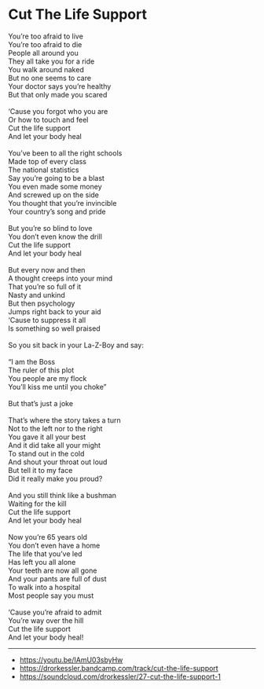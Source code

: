 # Cut The Life Support

You’re too afraid to live\
You’re too afraid to die\
People all around you\
They all take you for a ride\
You walk around naked\
But no one seems to care\
Your doctor says you’re healthy\
But that only made you scared\
\
‘Cause you forgot who you are\
Or how to touch and feel\
Cut the life support\
And let your body heal\
\
You’ve been to all the right schools\
Made top of every class\
The national statistics\
Say you’re going to be a blast\
You even made some money\
And screwed up on the side\
You thought that you’re invincible\
Your country’s song and pride\
\
But you’re so blind to love\
You don’t even know the drill\
Cut the life support\
And let your body heal\
\
But every now and then\
A thought creeps into your mind\
That you’re so full of it\
Nasty and unkind\
But then psychology\
Jumps right back to your aid\
‘Cause to suppress it all\
Is something so well praised\
\
So you sit back in your La-Z-Boy and say:\
\
“I am the Boss\
The ruler of this plot\
You people are my flock\
You’ll kiss me until you choke”\
\
But that’s just a joke\
\
That’s where the story takes a turn\
Not to the left nor to the right\
You gave it all your best\
And it did take all your might\
To stand out in the cold\
And shout your throat out loud\
But tell it to my face\
Did it really make you proud?\
\
And you still think like a bushman\
Waiting for the kill\
Cut the life support\
And let your body heal\
\
Now you’re 65 years old\
You don’t even have a home\
The life that you’ve led\
Has left you all alone\
Your teeth are now all gone\
And your pants are full of dust\
To walk into a hospital\
Most people say you must\
\
‘Cause you’re afraid to admit\
You’re way over the hill\
Cut the life support\
And let your body heal!

---
- https://youtu.be/IAmU03sbyHw
- https://drorkessler.bandcamp.com/track/cut-the-life-support
- https://soundcloud.com/drorkessler/27-cut-the-life-support-1
